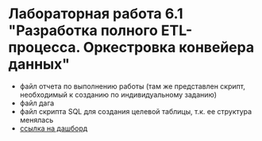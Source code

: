 # Лабораторная работа 6.1 "Разработка полного ETL-процесса. Оркестровка конвейера данных"
* файл отчета по выполнению работы (там же представлен скрипт, необходимый к созданию по индивидуальному заданию)
* файл дага
* файл скрипта SQL для создания целевой таблицы, т.к. ее структура менялась
* [ссылка на дашборд](https://datalens.yandex.cloud/t01y0bhyvop6f)
